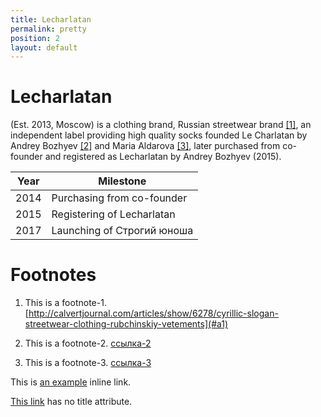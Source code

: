 ```yaml
---
title: Lecharlatan
permalink: pretty
position: 2
layout: default
---
```


# Lecharlatan

\(Est. 2013, Moscow) is a clothing brand, Russian streetwear brand <span id="a1">[\[1\]](#f1)</span>, an independent label providing high quality socks founded Le Charlatan by Andrey Bozhyev <span id="a2">[\[2\]](#f2)</span> and Maria Aldarova <span id="a3">[\[3\]](#f3)</span>, later purchased from co-founder and registered as Lecharlatan by Andrey Bozhyev (2015).

|Year|Milestone|
|----|---------|
|2014|Purchasing from co-founder|
|2015|Registering of Lecharlatan|
|2017|Launching of Строгий юноша|

# Footnotes

1. <span id="f1"></span> This is a footnote-1. [http://calvertjournal.com/articles/show/6278/cyrillic-slogan-streetwear-clothing-rubchinskiy-vetements](#a1)

2. <span id="f2"></span> This is a footnote-2. [ссылка-2](#a2)

3. <span id="f3"></span> This is a footnote-3. [ссылка-3](#a3)

This is [an example](http://example.com/ "Title") inline link.

[This link](http://example.net/) has no title attribute.